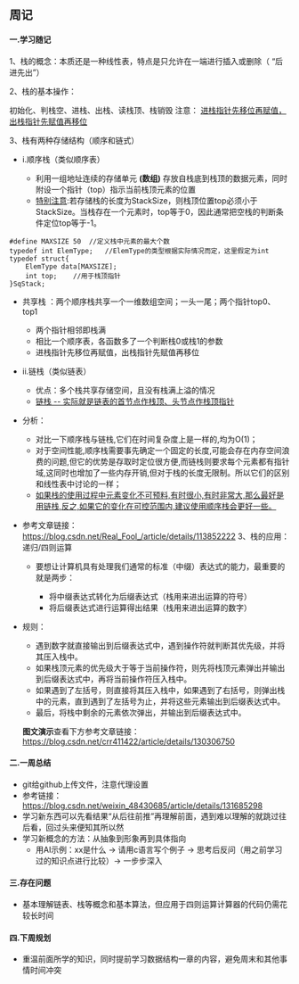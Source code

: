 ## 周记
#### 一.学习随记
1、栈的概念：本质还是一种线性表，特点是只允许在一端进行插入或删除（ “后进先出”）

2、栈的基本操作：

初始化、判栈空、进栈、出栈、读栈顶、栈销毁
注意： <u>进栈指针先移位再赋值，出栈指针先赋值再移位</u>

3、栈有两种存储结构（顺序和链式）
- i.顺序栈（类似顺序表）

  - 利用一组地址连续的存储单元 **(数组)** 存放自栈底到栈顶的数据元素，同时附设一个指针（top）指示当前栈顶元素的位置
  - <u>特别注意</u>:若存储栈的长度为StackSize，则栈顶位置top必须小于StackSize。当栈存在一个元素时，top等于0，因此通常把空栈的判断条件定位top等于-1。
```
#define MAXSIZE 50  //定义栈中元素的最大个数
typedef int ElemType;   //ElemType的类型根据实际情况而定，这里假定为int
typedef struct{
    ElemType data[MAXSIZE];
    int top;    //用于栈顶指针
}SqStack;
```
   - 共享栈 ：两个顺序栈共享一个一维数组空间；一头一尾；两个指针top0、top1
    
     - 两个指针相邻即栈满 
     - 相比一个顺序表，各函数多了一个判断栈0或栈1的参数
     - 进栈指针先移位再赋值，出栈指针先赋值再移位
      
- ii.链栈（类似链表）
  
  - 优点：多个栈共享存储空间，且没有栈满上溢的情况
  - <u>链栈 -- 实际就是链表的首节点作栈顶、头节点作栈顶指针</u>
- 分析：
  - 对比一下顺序栈与链栈,它们在时间复杂度上是一样的,均为O(1)；
  - 对于空间性能,顺序栈需要事先确定一个固定的长度,可能会存在内存空间浪费的问题,但它的优势是存取时定位很方便,而链栈则要求每个元素都有指针域,这同时也增加了一些内存开销,但对于栈的长度无限制。所以它们的区别和线性表中讨论的一样；
  - <u>如果栈的使用过程中元素变化不可预料,有时很小,有时非常大,那么最好是用链栈,反之,如果它的变化在可控范围内,建议使用顺序栈会更好一些。</u>

- 参考文章链接：https://blog.csdn.net/Real_Fool_/article/details/113852222
3、栈的应用：递归/四则运算
  - 要想让计算机具有处理我们通常的标准（中缀）表达式的能力，最重要的就是两步：

    - 将中缀表达式转化为后缀表达式（栈用来进出运算的符号）
    - 将后缀表达式进行运算得出结果（栈用来进出运算的数字）
- 规则：

    - 遇到数字就直接输出到后缀表达式中，遇到操作符就判断其优先级，并将其压入栈中。
    - 如果栈顶元素的优先级大于等于当前操作符，则先将栈顶元素弹出并输出到后缀表达式中，再将当前操作符压入栈中。
    - 如果遇到了左括号，则直接将其压入栈中，如果遇到了右括号，则弹出栈中的元素，直到遇到了左括号为止，并将这些元素输出到后缀表达式中。
    - 最后，将栈中剩余的元素依次弹出，并输出到后缀表达式中。
  
    **图文演示**查看下方参考文章链接：https://blog.csdn.net/crr411422/article/details/130306750

#### 二.一周总结

- git给github上传文件，注意代理设置
- 参考链接：https://blog.csdn.net/weixin_48430685/article/details/131685298
-    学习新东西可以先看结果“从后往前推”再理解前面，遇到难以理解的就跳过往后看，回过头来便知其所以然
- 学习新概念的方法：从抽象到形象再到具体指向
  - 用AI示例：xx是什么 -> 请用c语言写个例子 -> 思考后反问（用之前学习过的知识点进行比较）-> 一步步深入
#### 三.存在问题
- 基本理解链表、栈等概念和基本算法，但应用于四则运算计算器的代码仍需花较长时间
#### 四.下周规划
- 重温前面所学的知识，同时提前学习数据结构一章的内容，避免周末和其他事情时间冲突 